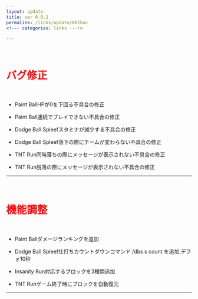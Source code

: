 ```yaml
---
layout: update
title: ver 0.0.1
permalink: /links/update/001boc
<!--- categories: links ---!>

---
```

<br>
<h1 id="1"><font color="red">バグ修正</font></h1><br>

+ <span class="blue-badge">Paint Ball</span>HPが0を下回る不具合の修正 

+ <span class="blue-badge">Paint Ball</span>連続でプレイできない不具合の修正

+ <span class="green-badge">Dodge Ball Spleef</span>スタミナが減少する不具合の修正

+ <span class="green-badge">Dodge Ball Spleef</span>落下の際にチームが変わらない不具合の修正

+ <span class="red-badge">TNT Run</span>同時落ちの際にメッセージが表示されない不具合の修正

+ <span class="red-badge">TNT Run</span>脱落の際にメッセージが表示されない不具合の修正

-----------------------------------------------------------

<br>
<h1 id="1"><font color="red">機能調整</font></h1><br>

+ <span class="blue-badge">Paint Ball</span>ダメージランキングを追加 

+ <span class="green-badge">Dodge Ball Spleef</span>仕打ちカウントダウンコマンド /dbs s count を追加,デフォ10秒

+ <span class="yellow-badge">Insanity Run</span>対応するブロックを3種類追加

+ <span class="red-badge">TNT Run</span>ゲーム終了時にブロックを自動復元

-----------------------------------------------------------
